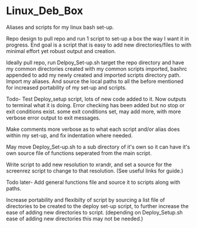 # Linux_Deb_Box
Aliases and scripts for my linux bash set-up. 

Repo design to pull repo and run 1 script to set-up a box the way I want it in progress. End goal is a script that is easy to add new directories/files to with minimal effort yet robust output and creation.

Ideally pull repo, run Delpoy_Set-up.sh target the repo directory and have my common directories created with my common scripts imported, bashrc appended to add my newly created and imported scripts directory path. Import my aliases. And source the local paths to all the before mentioned for increased portability of my set-up and scripts.

Todo-
Test Deploy_setup script, lots of new code added to it. Now outputs to terminal what it is doing. Error checking has been added
but no stop or exit conditions exist. some exit conditions set, may add more, with more verbose error output to exit messages.

Make comments more verbose as to what each script and/or alias does within my set-up, and fix indentation where needed.

May move Deploy_Set-up.sh to a sub directory of it's own so it can have it's own source file of functions seperated from the main script.

Write script to add new resolution to xrandr, and set a source for the screenrez script to change to that resolution. (See useful links for guide.)

Todo later-
Add general functions file and source it to scripts along with paths.

Increase portability and flexibilty of script by sourcing a list file of directories to be created to the deploy set-up script, to further increase the ease of adding new directories to script. (depending on Deploy_Setup.sh ease of adding new directories this may not be needed.)
